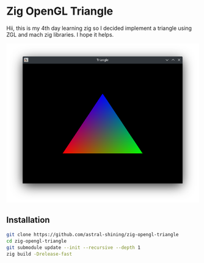 # Zig OpenGL Triangle

Hii, this is my 4th day learning zig so I decided implement a triangle using ZGL and mach zig libraries.
I hope it helps.

![alt text](https://github.com/astral-shining/zig-opengl-triangle/blob/master/img/triangle.png?raw=true)

## Installation
```sh
git clone https://github.com/astral-shining/zig-opengl-triangle
cd zig-opengl-triangle
git submodule update --init --recursive --depth 1
zig build -Drelease-fast
```
